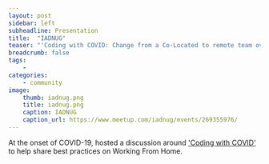 ```yaml
---
layout: post
sidebar: left
subheadline: Presentation
title:  "IADNUG"
teaser: "'Coding with COVID: Change from a Co-Located to remote team overnight' discussion at Iowa .NET User Group in Des Moines, IA"
breadcrumb: false
tags:
    - 
categories:
    - community
image:
    thumb: iadnug.png
    title: iadnug.png
    caption: IADNUG
    caption_url: https://www.meetup.com/iadnug/events/269355976/
---
```

At the onset of COVID-19, hosted a discussion around <a href='https://www.meetup.com/iadnug/events/269355976/' target='new'>'Coding with COVID'</a> to help share best practices on Working From Home. 

